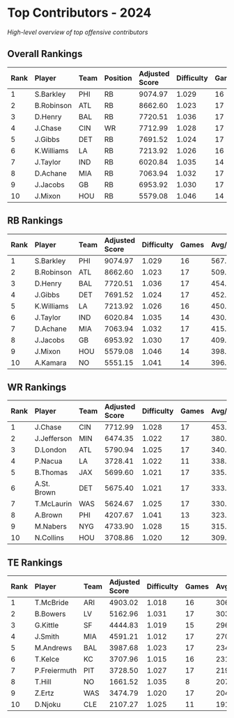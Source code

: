 # Top Contributors - 2024

*High-level overview of top offensive contributors*

## Overall Rankings

| Rank | Player     | Team | Position | Adjusted Score | Difficulty | Games | Avg/Game | Typical | Consistency | Trend      |
| :----| :----------| :----| :--------| :--------------| :----------| :-----| :--------| :-------| :-----------| :----------|
| 1    | S.Barkley  | PHI  | RB       | 9074.97        | 1.029      | 16    | 567.19   | 539.74  | 8/2/6       | Stable     |
| 2    | B.Robinson | ATL  | RB       | 8662.60        | 1.023      | 17    | 509.56   | 507.28  | 9/3/5       | Increasing |
| 3    | D.Henry    | BAL  | RB       | 7720.51        | 1.036      | 17    | 454.15   | 416.42  | 9/0/8       | Stable     |
| 4    | J.Chase    | CIN  | WR       | 7712.99        | 1.028      | 17    | 453.71   | 379.76  | 7/3/7       | Increasing |
| 5    | J.Gibbs    | DET  | RB       | 7691.52        | 1.024      | 17    | 452.44   | 420.54  | 7/2/8       | Increasing |
| 6    | K.Williams | LA   | RB       | 7213.92        | 1.026      | 16    | 450.87   | 451.40  | 8/3/5       | Stable     |
| 7    | J.Taylor   | IND  | RB       | 6020.84        | 1.035      | 14    | 430.06   | 406.70  | 6/2/6       | Increasing |
| 8    | D.Achane   | MIA  | RB       | 7063.94        | 1.032      | 17    | 415.53   | 400.65  | 10/0/7      | Stable     |
| 9    | J.Jacobs   | GB   | RB       | 6953.92        | 1.030      | 17    | 409.05   | 393.89  | 9/1/7       | Increasing |
| 10   | J.Mixon    | HOU  | RB       | 5579.08        | 1.046      | 14    | 398.51   | 426.25  | 6/2/6       | Decreasing |

## RB Rankings

| Rank | Player     | Team | Adjusted Score | Difficulty | Games | Avg/Game | Typical | Consistency | Trend      |
| :----| :----------| :----| :--------------| :----------| :-----| :--------| :-------| :-----------| :----------|
| 1    | S.Barkley  | PHI  | 9074.97        | 1.029      | 16    | 567.19   | 539.74  | 8/2/6       | Stable     |
| 2    | B.Robinson | ATL  | 8662.60        | 1.023      | 17    | 509.56   | 507.28  | 9/3/5       | Increasing |
| 3    | D.Henry    | BAL  | 7720.51        | 1.036      | 17    | 454.15   | 416.42  | 9/0/8       | Stable     |
| 4    | J.Gibbs    | DET  | 7691.52        | 1.024      | 17    | 452.44   | 420.54  | 7/2/8       | Increasing |
| 5    | K.Williams | LA   | 7213.92        | 1.026      | 16    | 450.87   | 451.40  | 8/3/5       | Stable     |
| 6    | J.Taylor   | IND  | 6020.84        | 1.035      | 14    | 430.06   | 406.70  | 6/2/6       | Increasing |
| 7    | D.Achane   | MIA  | 7063.94        | 1.032      | 17    | 415.53   | 400.65  | 10/0/7      | Stable     |
| 8    | J.Jacobs   | GB   | 6953.92        | 1.030      | 17    | 409.05   | 393.89  | 9/1/7       | Increasing |
| 9    | J.Mixon    | HOU  | 5579.08        | 1.046      | 14    | 398.51   | 426.25  | 6/2/6       | Decreasing |
| 10   | A.Kamara   | NO   | 5551.15        | 1.041      | 14    | 396.51   | 350.52  | 4/3/7       | Stable     |

## WR Rankings

| Rank | Player      | Team | Adjusted Score | Difficulty | Games | Avg/Game | Typical | Consistency | Trend      |
| :----| :-----------| :----| :--------------| :----------| :-----| :--------| :-------| :-----------| :----------|
| 1    | J.Chase     | CIN  | 7712.99        | 1.028      | 17    | 453.71   | 379.76  | 7/3/7       | Increasing |
| 2    | J.Jefferson | MIN  | 6474.35        | 1.022      | 17    | 380.84   | 374.34  | 10/2/5      | Stable     |
| 3    | D.London    | ATL  | 5790.94        | 1.025      | 17    | 340.64   | 300.28  | 8/1/8       | Decreasing |
| 4    | P.Nacua     | LA   | 3728.41        | 1.022      | 11    | 338.95   | 336.30  | 3/1/7       | Stable     |
| 5    | B.Thomas    | JAX  | 5699.60        | 1.021      | 17    | 335.27   | 373.39  | 8/4/5       | Increasing |
| 6    | A.St. Brown | DET  | 5675.40        | 1.021      | 17    | 333.85   | 307.16  | 7/1/9       | Stable     |
| 7    | T.McLaurin  | WAS  | 5624.67        | 1.025      | 17    | 330.86   | 347.04  | 9/1/7       | Increasing |
| 8    | A.Brown     | PHI  | 4207.67        | 1.041      | 13    | 323.67   | 305.97  | 6/1/6       | Decreasing |
| 9    | M.Nabers    | NYG  | 4733.90        | 1.028      | 15    | 315.59   | 267.48  | 6/4/5       | Stable     |
| 10   | N.Collins   | HOU  | 3708.86        | 1.020      | 12    | 309.07   | 280.09  | 3/3/6       | Stable     |

## TE Rankings

| Rank | Player       | Team | Adjusted Score | Difficulty | Games | Avg/Game | Typical | Consistency | Trend      |
| :----| :------------| :----| :--------------| :----------| :-----| :--------| :-------| :-----------| :----------|
| 1    | T.McBride    | ARI  | 4903.02        | 1.018      | 16    | 306.44   | 251.40  | 8/1/7       | Increasing |
| 2    | B.Bowers     | LV   | 5162.96        | 1.031      | 17    | 303.70   | 289.32  | 8/2/7       | Increasing |
| 3    | G.Kittle     | SF   | 4444.83        | 1.019      | 15    | 296.32   | 311.85  | 6/1/8       | Decreasing |
| 4    | J.Smith      | MIA  | 4591.21        | 1.012      | 17    | 270.07   | 261.93  | 10/1/6      | Increasing |
| 5    | M.Andrews    | BAL  | 3987.68        | 1.023      | 17    | 234.57   | 242.58  | 9/0/8       | Increasing |
| 6    | T.Kelce      | KC   | 3707.96        | 1.015      | 16    | 231.75   | 211.51  | 8/0/8       | Stable     |
| 7    | P.Freiermuth | PIT  | 3728.50        | 1.027      | 17    | 219.32   | 220.49  | 10/2/5      | Increasing |
| 8    | T.Hill       | NO   | 1661.52        | 1.035      | 8     | 207.69   | 153.22  | 3/0/5       | Increasing |
| 9    | Z.Ertz       | WAS  | 3474.79        | 1.020      | 17    | 204.40   | 198.69  | 9/2/6       | Stable     |
| 10   | D.Njoku      | CLE  | 2107.27        | 1.025      | 11    | 191.57   | 200.37  | 5/0/6       | Increasing |

